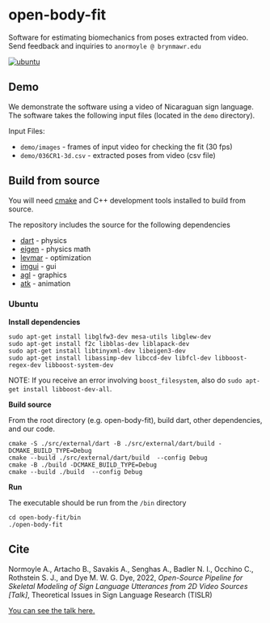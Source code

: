 # open-body-fit

Software for estimating biomechanics from poses extracted from video.
Send feedback and inquiries to `anormoyle @ brynmawr.edu`

[![ubuntu](https://github.com/alinen/open-body-fit/actions/workflows/cmake-linux.yml/badge.svg)](https://github.com/alinen/open-body-fit/actions/workflows/cmake-linux.yml)

## Demo

We demonstrate the software using a video of Nicaraguan sign language. 
The software takes the following input files (located in the `demo` directory).

Input Files:

* `demo/images` - frames of input video for checking the fit (30 fps)
* `demo/036CR1-3d.csv` - extracted poses from video (csv file)

## Build from source

You will need [cmake](https://cmake.org) and C++ development tools installed to
build from source.

The repository includes the source for the following dependencies 

* [dart](https://dartsim.github.io/) - physics
* [eigen](https://eigen.tuxfamily.org/index.php?title=Main_Page) - physics math
* [levmar](http://users.ics.forth.gr/~lourakis/levmar/) - optimization
* [imgui](https://github.com/ocornut/imgui) - gui
* [agl](https://github.com/alinen/agl) - graphics
* [atk](https://github.com/alinen/atk) - animation

### Ubuntu

**Install dependencies**

```
sudo apt-get install libglfw3-dev mesa-utils libglew-dev
sudo apt-get install f2c libblas-dev liblapack-dev
sudo apt-get install libtinyxml-dev libeigen3-dev 
sudo apt-get install libassimp-dev libccd-dev libfcl-dev libboost-regex-dev libboost-system-dev
```

NOTE: If you receive an error involving `boost_filesystem`, also do `sudo apt-get install libboost-dev-all`.

**Build source**

From the root directory (e.g. open-body-fit), build dart, other dependencies, and our code. 

```
cmake -S ./src/external/dart -B ./src/external/dart/build -DCMAKE_BUILD_TYPE=Debug
cmake --build ./src/external/dart/build  --config Debug
cmake -B ./build -DCMAKE_BUILD_TYPE=Debug
cmake --build ./build  --config Debug
```

**Run**

The executable should be run from the `/bin` directory

```
cd open-body-fit/bin
./open-body-fit
```

## Cite

Normoyle A., Artacho B., Savakis A., Senghas A., Badler N. I., Occhino C., Rothstein S. J., and Dye M. W. G. Dye, 2022, _Open-Source Pipeline for Skeletal Modeling of Sign Language Utterances from 2D Video Sources [Talk]_, Theoretical Issues in Sign Language Research (TISLR)

[You can see the talk here.](https://www.youtube.com/watch?v=q2bP6BvWoEo) 
